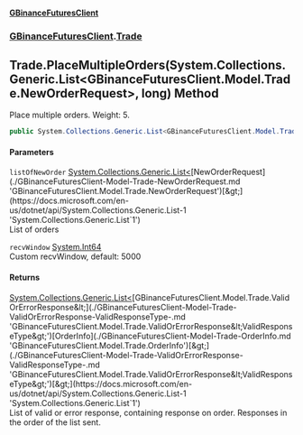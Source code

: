 #### [GBinanceFuturesClient](./index.md 'index')
### [GBinanceFuturesClient](./GBinanceFuturesClient.md 'GBinanceFuturesClient').[Trade](./GBinanceFuturesClient-Trade.md 'GBinanceFuturesClient.Trade')
## Trade.PlaceMultipleOrders(System.Collections.Generic.List&lt;GBinanceFuturesClient.Model.Trade.NewOrderRequest&gt;, long) Method
Place multiple orders. Weight: 5.  
```csharp
public System.Collections.Generic.List<GBinanceFuturesClient.Model.Trade.ValidOrErrorResponse<GBinanceFuturesClient.Model.Trade.OrderInfo>> PlaceMultipleOrders(System.Collections.Generic.List<GBinanceFuturesClient.Model.Trade.NewOrderRequest> listOfNewOrder, long recvWindow=5000L);
```
#### Parameters
<a name='GBinanceFuturesClient-Trade-PlaceMultipleOrders(System-Collections-Generic-List-GBinanceFuturesClient-Model-Trade-NewOrderRequest-_long)-listOfNewOrder'></a>
`listOfNewOrder` [System.Collections.Generic.List&lt;](https://docs.microsoft.com/en-us/dotnet/api/System.Collections.Generic.List-1 'System.Collections.Generic.List`1')[NewOrderRequest](./GBinanceFuturesClient-Model-Trade-NewOrderRequest.md 'GBinanceFuturesClient.Model.Trade.NewOrderRequest')[&gt;](https://docs.microsoft.com/en-us/dotnet/api/System.Collections.Generic.List-1 'System.Collections.Generic.List`1')  
List of orders  
  
<a name='GBinanceFuturesClient-Trade-PlaceMultipleOrders(System-Collections-Generic-List-GBinanceFuturesClient-Model-Trade-NewOrderRequest-_long)-recvWindow'></a>
`recvWindow` [System.Int64](https://docs.microsoft.com/en-us/dotnet/api/System.Int64 'System.Int64')  
Custom recvWindow, default: 5000  
  
#### Returns
[System.Collections.Generic.List&lt;](https://docs.microsoft.com/en-us/dotnet/api/System.Collections.Generic.List-1 'System.Collections.Generic.List`1')[GBinanceFuturesClient.Model.Trade.ValidOrErrorResponse&lt;](./GBinanceFuturesClient-Model-Trade-ValidOrErrorResponse-ValidResponseType-.md 'GBinanceFuturesClient.Model.Trade.ValidOrErrorResponse&lt;ValidResponseType&gt;')[OrderInfo](./GBinanceFuturesClient-Model-Trade-OrderInfo.md 'GBinanceFuturesClient.Model.Trade.OrderInfo')[&gt;](./GBinanceFuturesClient-Model-Trade-ValidOrErrorResponse-ValidResponseType-.md 'GBinanceFuturesClient.Model.Trade.ValidOrErrorResponse&lt;ValidResponseType&gt;')[&gt;](https://docs.microsoft.com/en-us/dotnet/api/System.Collections.Generic.List-1 'System.Collections.Generic.List`1')  
List of valid or error response, containing response on order. Responses in the order of the list sent.  
